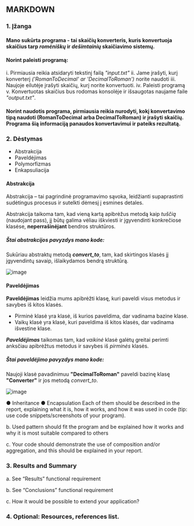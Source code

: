 ## MARKDOWN

### 1. Įžanga
 
#### Mano sukūrta programa  - **tai skaičių konverteris**, kuris konvertuoja skaičius tarp ***romėniškų*** ir ***dešimtainių*** skaičiavimo sistemų.

#### Norint paleisti programą:
i. Pirmiausia reikia atsidaryti tekstinį failą *"input.txt"*
ii. Jame įrašyti, kurį konverterį *('RomanToDecimal' ar 'DecimalToRoman')* norite naudoti
iii. Naujoje eilutėje įrašyti skaičių, kurį norite konvertuoti. 
iv. Paleisti programą
v. Konvertuotas skaičius bus rodomas konsolėje ir išsaugotas naujame faile *"output.txt"*.

#### Norint naudotis programa, pirmiausia reikia nurodyti, kokį konvertavimo tipą naudoti (**RomanToDecimal** arba **DecimalToRoman**) ir įrašyti skaičių. Programa šią informaciją panaudos konvertavimui ir pateiks rezultatą.

### 2. Dėstymas

+ Abstrakcija
+ Paveldėjimas
+ Polymorfizmas
+ Enkapsuliacija

####  Abstrakcija

Abstrakcija – tai pagrindinė programavimo sąvoka, leidžianti supaprastinti sudėtingus procesus ir sutelkti dėmesį į esmines detales.

Abstrakcija taikoma tam, kad vieną kartą apibrėžus metodą kaip *tuščią* (naudojant pass), jį būtų galima vėliau iškviesti ir įgyvendinti konkrečiose klasėse, **neperrašinėjant** bendros struktūros.

##### Štai ***abstrakcijos*** pavyzdys mano kode:

Sukūriau abstraktų metodą ***convert_to***, tam, kad skirtingos klasės jį įgyvendintų savaip, išlaikydamos bendrą struktūrą.

![image](https://github.com/user-attachments/assets/982e8df5-af3d-4a75-8c05-89bd9751ebe0)

####  Paveldėjimas

**Paveldėjimas** leidžia mums apibrėžti klasę, kuri paveldi visus metodus ir savybes iš kitos klasės.

+ Pirminė klasė yra klasė, iš kurios paveldima, dar vadinama bazine klase.
+ Vaikų klasė yra klasė, kuri paveldima iš kitos klasės, dar vadinama išvestine klase.

***Paveldėjimas*** taikomas tam, kad *vaikinė* klasė galėtų greitai perimti anksčiau apibrėžtus metodus ir savybes iš *pirminės* klasės.

##### Štai ***paveldėjimo*** pavyzdys mano kode:

Naujoji klasė pavadinimuu **"DecimalToRoman"** paveldi bazinę klasę **"Converter"** ir jos metodą *convert_to*.

![image](https://github.com/user-attachments/assets/b853d361-e2ea-4515-8a88-b58f9951e28b)



● Inheritance
● Encapsulation
Each of them should be described in the report,
explaining what it is, how it works, and how it was
used in code (tip: use code snippets/screenshots of
your program).

b. Used pattern should fit the program and be explained
how it works and why it is most suitable compared to
others

c. Your code should demonstrate the use of composition
and/or aggregation, and this should be explained in
your report.

### 3. Results and Summary

a. See “Results” functional requirement

b. See “Conclusions” functional
requirement

c. How it would be possible to extend
your application?

### 4. Optional: Resources, references list.
